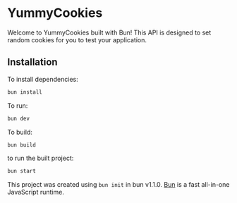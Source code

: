 # YummyCookies

Welcome to YummyCookies built with Bun! This API is designed to set random cookies for you to test your application.

##  Installation

To install dependencies:

```bash
bun install
```

To run:

```bash
bun dev
```

To build:

```bash
bun build
```

to run the built project:

```bash
bun start
```

This project was created using `bun init` in bun v1.1.0. [Bun](https://bun.sh) is a fast all-in-one JavaScript runtime.
